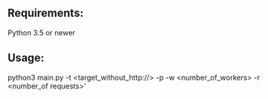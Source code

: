 ## Requirements:
Python 3.5 or newer

## Usage:
python3 main.py -t <target_without_http://> -p <port> -w <number_of_workers> -r <number_of requests>'
